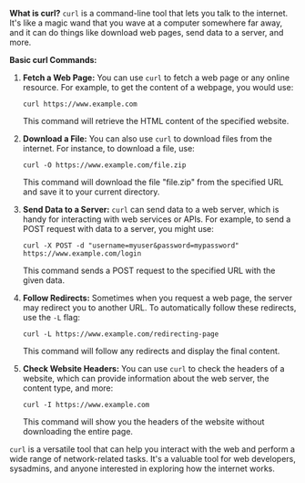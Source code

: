 **What is curl?**
`curl` is a command-line tool that lets you talk to the internet. It's like a magic wand that you wave at a computer somewhere far away, and it can do things like download web pages, send data to a server, and more.

**Basic curl Commands:**

1. **Fetch a Web Page:**
   You can use `curl` to fetch a web page or any online resource. For example, to get the content of a webpage, you would use:

   ```
   curl https://www.example.com
   ```

   This command will retrieve the HTML content of the specified website.

2. **Download a File:**
   You can also use `curl` to download files from the internet. For instance, to download a file, use:

   ```
   curl -O https://www.example.com/file.zip
   ```

   This command will download the file "file.zip" from the specified URL and save it to your current directory.

3. **Send Data to a Server:**
   `curl` can send data to a web server, which is handy for interacting with web services or APIs. For example, to send a POST request with data to a server, you might use:

   ```
   curl -X POST -d "username=myuser&password=mypassword" https://www.example.com/login
   ```

   This command sends a POST request to the specified URL with the given data.

4. **Follow Redirects:**
   Sometimes when you request a web page, the server may redirect you to another URL. To automatically follow these redirects, use the `-L` flag:

   ```
   curl -L https://www.example.com/redirecting-page
   ```

   This command will follow any redirects and display the final content.

5. **Check Website Headers:**
   You can use `curl` to check the headers of a website, which can provide information about the web server, the content type, and more:

   ```
   curl -I https://www.example.com
   ```

   This command will show you the headers of the website without downloading the entire page.

`curl` is a versatile tool that can help you interact with the web and perform a wide range of network-related tasks. It's a valuable tool for web developers, sysadmins, and anyone interested in exploring how the internet works.
